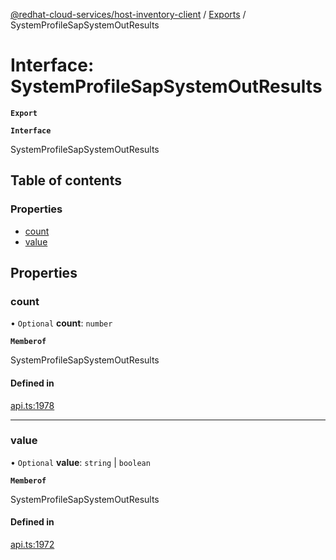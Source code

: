 [@redhat-cloud-services/host-inventory-client](../README.md) / [Exports](../modules.md) / SystemProfileSapSystemOutResults

# Interface: SystemProfileSapSystemOutResults

**`Export`**

**`Interface`**

SystemProfileSapSystemOutResults

## Table of contents

### Properties

- [count](SystemProfileSapSystemOutResults.md#count)
- [value](SystemProfileSapSystemOutResults.md#value)

## Properties

### count

• `Optional` **count**: `number`

**`Memberof`**

SystemProfileSapSystemOutResults

#### Defined in

[api.ts:1978](https://github.com/gkarat/javascript-clients/blob/master/packages/host-inventory/api.ts#L1978)

___

### value

• `Optional` **value**: `string` \| `boolean`

**`Memberof`**

SystemProfileSapSystemOutResults

#### Defined in

[api.ts:1972](https://github.com/gkarat/javascript-clients/blob/master/packages/host-inventory/api.ts#L1972)
